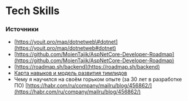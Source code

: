 # Tech Skills

### Источники

* [https://youit.pro/map/dotnetweb\#dotnet](https://youit.pro/map/dotnetweb#dotnet)
* [https://github.com/MoienTajik/AspNetCore-Developer-Roadmap](https://github.com/MoienTajik/AspNetCore-Developer-Roadmap)
* [https://roadmap.sh/backend](https://roadmap.sh/backend)
* [Карта навыков и модель развития тимлидов](https://github.com/tlbootcamp/tlroadmap?fbclid=IwAR2UQrpDNlWQ4pDCoNL84u36zU3pA5lQWpaMXEJNL77nFpBUD9irmquvOGg)
* Чему я научился на своём горьком опыте \(за 30 лет в разработке ПО\) [https://habr.com/ru/company/mailru/blog/456862/](https://habr.com/ru/company/mailru/blog/456862/)

